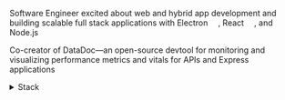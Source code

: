 Software Engineer excited about web and hybrid app development and building scalable full stack applications with Electron <img src="https://static-00.iconduck.com/assets.00/electron-icon-472x512-8swdbwbh.png" height="14">, React <img src="https://upload.wikimedia.org/wikipedia/commons/thumb/a/a7/React-icon.svg/1024px-React-icon.svg.png?20220125121207" height="14">, and Node.js <img src="https://upload.wikimedia.org/wikipedia/commons/thumb/d/d9/Node.js_logo.svg/1180px-Node.js_logo.svg.png?20170401104355" height="14">

Co-creator of DataDoc—an open-source devtool for monitoring and visualizing performance metrics and vitals for APIs and Express applications

<details>
  <summary>Stack</summary>
  
  ![JavaScript](https://img.shields.io/badge/javascript-%23323330.svg?style=for-the-badge&logo=javascript&logoColor=%23F7DF1E)<br>
  ![React](https://img.shields.io/badge/react-%2320232a.svg?style=for-the-badge&logo=react&logoColor=%2361DAFB)<br>
  ![React Router](https://img.shields.io/badge/React_Router-CA4245?style=for-the-badge&logo=react-router&logoColor=white)<br>
  ![Redux](https://img.shields.io/badge/redux-%23593d88.svg?style=for-the-badge&logo=redux&logoColor=white)<br>
  ![SASS](https://img.shields.io/badge/SASS-hotpink.svg?style=for-the-badge&logo=SASS&logoColor=white)<br>
  ![MUI](https://img.shields.io/badge/MUI-%230081CB.svg?style=for-the-badge&logo=mui&logoColor=white)<br>
  ![TailwindCSS](https://img.shields.io/badge/tailwindcss-%2338B2AC.svg?style=for-the-badge&logo=tailwind-css&logoColor=white)<br>
  ![Electron.js](https://img.shields.io/badge/Electron-191970?style=for-the-badge&logo=Electron&logoColor=white)<br>
  ![NodeJS](https://img.shields.io/badge/node.js-6DA55F?style=for-the-badge&logo=node.js&logoColor=white)<br>
  ![Express.js](https://img.shields.io/badge/express.js-%23404d59.svg?style=for-the-badge&logo=express&logoColor=%2361DAFB)<br>
  ![MongoDB](https://img.shields.io/badge/MongoDB-%234ea94b.svg?style=for-the-badge&logo=mongodb&logoColor=white)<br>
  ![Postgres](https://img.shields.io/badge/postgres-%23316192.svg?style=for-the-badge&logo=postgresql&logoColor=white)<br>
  ![InfluxDB](https://img.shields.io/badge/InfluxDB-22ADF6?style=for-the-badge&logo=InfluxDB&logoColor=white)<br>

</details>

<!-- ![stats](https://github-readme-stats.vercel.app/api?username=JH51&theme=transparent&include_all_commits=true&show_icons=true&count_private=true&hide=stars,issues) -->


<!--
**JH51/JH51** is a ✨ _special_ ✨ repository because its `README.md` (this file) appears on your GitHub profile.

Here are some ideas to get you started:

- 🔭 I’m currently working on ...
- 🌱 I’m currently learning ...
- 👯 I’m looking to collaborate on ...
- 🤔 I’m looking for help with ...
- 💬 Ask me about ...
- 📫 How to reach me: ...
- 😄 Pronouns: ...
- ⚡ Fun fact: ...
-->
